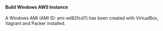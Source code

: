 #### Build Windows AWS Instance

A Windows AMI (AMI ID: ami-ed82fcd7) has been created with VirtualBox, Vagrant and Packer installed.



